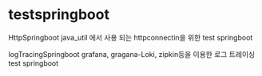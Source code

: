 # testspringboot

HttpSpringboot
java_util 에서 사용 되는 httpconnectin을 위한 test springboot

logTracingSpringboot
grafana, gragana-Loki, zipkin등을 이용한 로그 트레이싱 test springboot
